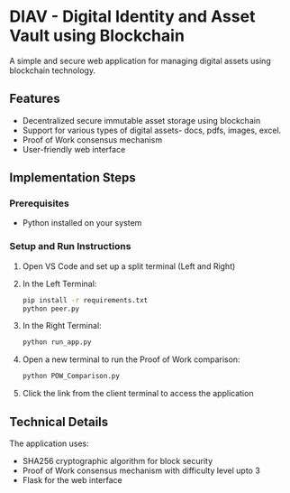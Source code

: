 # DIAV - Digital Identity and Asset Vault using Blockchain

A simple and secure web application for managing digital assets using blockchain technology.

## Features
- Decentralized secure immutable asset storage using blockchain
- Support for various types of digital assets- docs, pdfs, images, excel.
- Proof of Work consensus mechanism
- User-friendly web interface

## Implementation Steps

### Prerequisites
- Python installed on your system

### Setup and Run Instructions

1. Open VS Code and set up a split terminal (Left and Right)

2. In the Left Terminal:
   ```bash
   pip install -r requirements.txt
   python peer.py
   ```

3. In the Right Terminal:
   ```bash
   python run_app.py
   ```

4. Open a new terminal to run the Proof of Work comparison:
   ```bash
   python POW_Comparison.py
   ```

5. Click the link from the client terminal to access the application

## Technical Details

The application uses:
- SHA256 cryptographic algorithm for block security
- Proof of Work consensus mechanism with difficulty level upto 3
- Flask for the web interface

